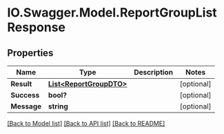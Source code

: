 # IO.Swagger.Model.ReportGroupListResponse
## Properties

Name | Type | Description | Notes
------------ | ------------- | ------------- | -------------
**Result** | [**List&lt;ReportGroupDTO&gt;**](ReportGroupDTO.md) |  | [optional] 
**Success** | **bool?** |  | [optional] 
**Message** | **string** |  | [optional] 

[[Back to Model list]](../README.md#documentation-for-models) [[Back to API list]](../README.md#documentation-for-api-endpoints) [[Back to README]](../README.md)

